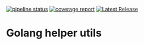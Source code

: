 
[![pipeline status](https://gitlab.com/devpro_studio/go_utils/badges/master/pipeline.svg)](https://gitlab.com/devpro_studio/go_utils/-/commits/master)
[![coverage report](https://gitlab.com/devpro_studio/go_utils/badges/master/coverage.svg)](https://gitlab.com/devpro_studio/go_utils/-/commits/master)
[![Latest Release](https://gitlab.com/devpro_studio/go_utils/-/badges/release.svg)](https://gitlab.com/devpro_studio/go_utils/-/releases)

# Golang helper utils

